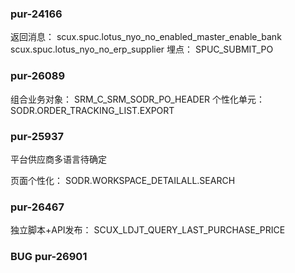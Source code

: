 ### pur-24166

返回消息：
	scux.spuc.lotus_nyo_no_enabled_master_enable_bank
	scux.spuc.lotus_nyo_no_erp_supplier
埋点：
	SPUC_SUBMIT_PO




### pur-26089

组合业务对象：
	SRM_C_SRM_SODR_PO_HEADER
个性化单元：
	SODR.ORDER_TRACKING_LIST.EXPORT


### pur-25937

平台供应商多语言待确定

页面个性化：
	  SODR.WORKSPACE_DETAILALL.SEARCH


### pur-26467

独立脚本+API发布：
	SCUX_LDJT_QUERY_LAST_PURCHASE_PRICE





### BUG pur-26901  
